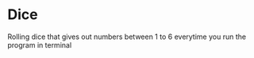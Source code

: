 # Dice
Rolling dice that gives out numbers between 1 to 6 everytime you run the program in terminal 
